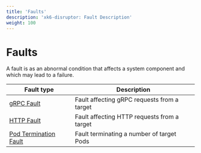 ```yaml
---
title: 'Faults'
description: 'xk6-disruptor: Fault Description'
weight: 100
---
```


# Faults

A fault is as an abnormal condition that affects a system component and which may lead to a failure.

| Fault type                                                                                                            | Description                                 |
| --------------------------------------------------------------------------------------------------------------------- | ------------------------------------------- |
| [gRPC Fault](https://grafana.com/docs/k6/<K6_VERSION>/javascript-api/xk6-disruptor/faults/grpc)                       | Fault affecting gRPC requests from a target |
| [HTTP Fault](https://grafana.com/docs/k6/<K6_VERSION>/javascript-api/xk6-disruptor/faults/http)                       | Fault affecting HTTP requests from a target |
| [Pod Termination Fault](https://grafana.com/docs/k6/<K6_VERSION>/javascript-api/xk6-disruptor/faults/pod-termination) | Fault terminating a number of target Pods   |
